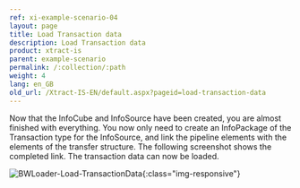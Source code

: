 ```yaml
---
ref: xi-example-scenario-04
layout: page
title: Load Transaction data
description: Load Transaction data
product: xtract-is
parent: example-scenario
permalink: /:collection/:path
weight: 4
lang: en_GB
old_url: /Xtract-IS-EN/default.aspx?pageid=load-transaction-data
---
```

Now that the InfoCube and InfoSource have been created, you are almost finished with everything. You now only need to create an InfoPackage of the Transaction type for the InfoSource, and link the pipeline elements with the elements of the transfer structure. The following screenshot shows the completed link. The transaction data can now be loaded.

![BWLoader-Load-TransactionData](/img/content/BWLoader-Load-TransactionData.png){:class="img-responsive"}
